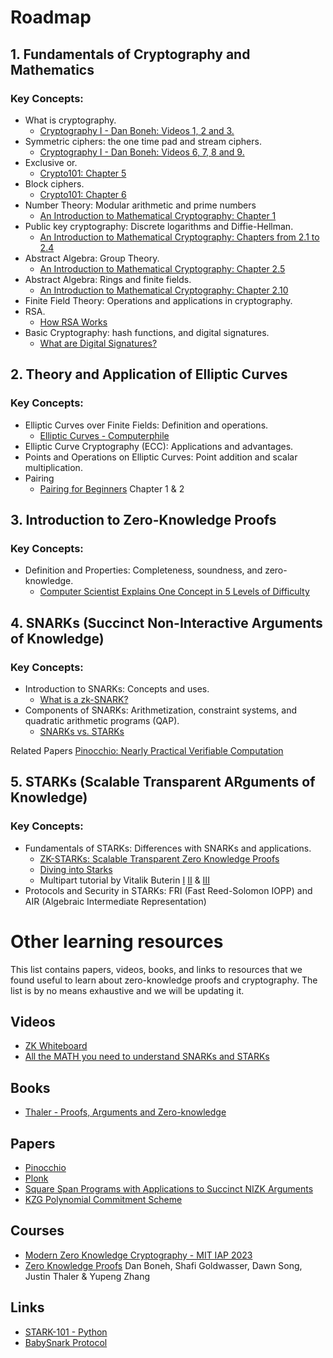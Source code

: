 # Roadmap

## 1. Fundamentals of Cryptography and Mathematics

### Key Concepts:
- What is cryptography.
    - [Cryptography I - Dan Boneh: Videos 1, 2 and 3.](https://youtube.com/playlist?list=PL58C6Q25sEEHXvACYxiav_lC2DqSlC7Og&si=M8qItPK_HUy3WR7b)
- Symmetric ciphers: the one time pad and stream ciphers.
    - [Cryptography I - Dan Boneh: Videos 6, 7, 8 and 9.](https://www.youtube.com/watch?v=pQkyFJp2eUg&list=PL58C6Q25sEEHXvACYxiav_lC2DqSlC7Og&index=7)
- Exclusive or.
    - [Crypto101: Chapter 5](https://www.crypto101.io/)
- Block ciphers.
    - [Crypto101: Chapter 6](https://www.crypto101.io/)
- Number Theory: Modular arithmetic and prime numbers
    - [An Introduction to Mathematical Cryptography: Chapter 1](https://link.springer.com/book/10.1007/978-0-387-77993-5)
- Public key cryptography: Discrete logarithms and Diffie-Hellman.
    - [An Introduction to Mathematical Cryptography: Chapters from 2.1 to 2.4](https://link.springer.com/book/10.1007/978-0-387-77993-5)
- Abstract Algebra: Group Theory.
    - [An Introduction to Mathematical Cryptography: Chapter 2.5](https://link.springer.com/book/10.1007/978-0-387-77993-5)   
- Abstract Algebra: Rings and finite fields.
    - [An Introduction to Mathematical Cryptography: Chapter 2.10](https://link.springer.com/book/10.1007/978-0-387-77993-5)
- Finite Field Theory: Operations and applications in cryptography.
- RSA.
    - [How RSA Works](https://www.youtube.com/watch?v=qph77bTKJTM&t=1060s)
- Basic Cryptography: hash functions, and digital signatures.
    - [What are Digital Signatures?](https://www.youtube.com/watch?v=s22eJ1eVLTU)
     

## 2. Theory and Application of Elliptic Curves

### Key Concepts:
- Elliptic Curves over Finite Fields: Definition and operations.
    - [Elliptic Curves - Computerphile]()
- Elliptic Curve Cryptography (ECC): Applications and advantages.
- Points and Operations on Elliptic Curves: Point addition and scalar multiplication.
- Pairing 
    - [Pairing for Beginners](https://static1.squarespace.com/static/5fdbb09f31d71c1227082339/t/5ff394720493bd28278889c6/1609798774687/PairingsForBeginners.pdf) Chapter 1 & 2


## 3. Introduction to Zero-Knowledge Proofs

### Key Concepts:
- Definition and Properties: Completeness, soundness, and zero-knowledge.
    - [Computer Scientist Explains One Concept in 5 Levels of Difficulty](https://www.youtube.com/watch?v=fOGdb1CTu5c)


## 4. SNARKs (Succinct Non-Interactive Arguments of Knowledge)

### Key Concepts:
- Introduction to SNARKs: Concepts and uses.
    - [What is a zk-SNARK?](https://www.youtube.com/watch?v=gcKCW7CNu_M)
- Components of SNARKs: Arithmetization, constraint systems, and quadratic arithmetic programs (QAP).
    - [SNARKs vs. STARKs](https://zkhack.dev/whiteboard/module-four/)

Related Papers
[Pinocchio: Nearly Practical Verifiable Computation](https://eprint.iacr.org/2013/279.pdf)

## 5. STARKs (Scalable Transparent ARguments of Knowledge)

### Key Concepts:
- Fundamentals of STARKs: Differences with SNARKs and applications.
    - [ZK-STARKs: Scalable Transparent Zero Knowledge Proofs](https://eprint.iacr.org/2018/046.pdf) 
    - [Diving into Starks](https://www.youtube.com/watch?v=cDzTm3clrEo) 
    - Multipart tutorial by Vitalik Buterin [I](https://vitalik-eth-limo.translate.goog/general/2017/11/09/starks_part_1.html?_x_tr_sl=en&_x_tr_tl=es&_x_tr_hl=es-419&_x_tr_pto=sc) [II](https://vitalik.eth.limo/general/2017/11/22/starks_part_2.html) & [III](https://vitalik.eth.limo/general/2018/07/21/starks_part_3.html)
- Protocols and Security in STARKs: FRI (Fast Reed-Solomon IOPP) and AIR (Algebraic Intermediate Representation)

# Other learning resources

This list contains papers, videos, books, and links to resources that we found useful to learn about zero-knowledge proofs and cryptography. The list is by no means exhaustive and we will be updating it.

## Videos

- [ZK Whiteboard](https://zkhack.dev/whiteboard/)
- [All the MATH you need to understand SNARKs and STARKs](https://www.youtube.com/playlist?list=PLFX2cij7c2PynTNWDBzmzaD6ij170ILbQ)

## Books

- [Thaler - Proofs, Arguments and Zero-knowledge](https://people.cs.georgetown.edu/jthaler/ProofsArgsAndZK.pdf)

## Papers

- [Pinocchio](https://eprint.iacr.org/2013/279.pdf)
- [Plonk](https://eprint.iacr.org/2019/953.pdf)
- [Square Span Programs with Applications to Succinct NIZK Arguments](https://eprint.iacr.org/2014/718.pdf)
- [KZG Polynomial Commitment Scheme](https://cacr.uwaterloo.ca/techreports/2010/cacr2010-10.pdf)

## Courses
- [Modern Zero Knowledge Cryptography - MIT IAP 2023](https://zkiap.com)
- [Zero Knowledge Proofs](https://zk-learning.org) Dan Boneh, Shafi Goldwasser, Dawn Song, Justin Thaler & Yupeng Zhang
  
## Links

- [STARK-101 - Python](https://starkware.co/stark-101/)
- [BabySnark Protocol](https://github.com/lambdaclass/lambdaworks/tree/main/examples/baby-snark)

